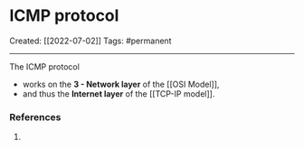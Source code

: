 

# ICMP protocol
Created:  [[2022-07-02]]
Tags: #permanent 

---
The ICMP protocol 
- works on the **3 - Network layer** of the [[OSI Model]], 
- and thus the **Internet layer** of the [[TCP-IP model]].















### References
1. 